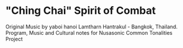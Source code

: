 # "Ching Chai" Spirit of Combat
Original Music by yaboi hanoi
Lamtharn Hantrakul - Bangkok, Thailand. 
Program, Music and Cultural notes for Nusasonic Common Tonalities Project
